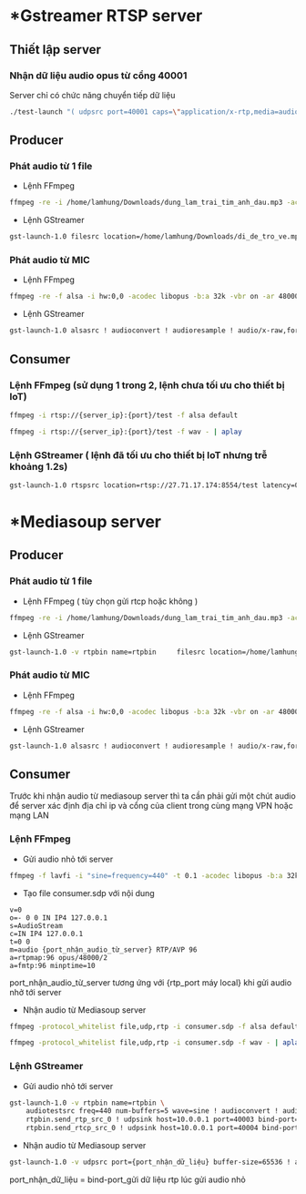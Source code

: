 # *Gstreamer RTSP server
## Thiết lập server

### Nhận dữ liệu audio opus từ cổng 40001 
Server chỉ có chức năng chuyển tiếp dữ liệu
```bash
./test-launch "( udpsrc port=40001 caps=\"application/x-rtp,media=audio,encoding-name=OPUS,payload=96\" ! rtpopusdepay ! rtpopuspay name=pay0 pt=96 )"
```
## Producer
### Phát audio từ 1 file 
- Lệnh FFmpeg
```bash
ffmpeg -re -i /home/lamhung/Downloads/dung_lam_trai_tim_anh_dau.mp3 -acodec libopus -b:a 32k -vbr on -ar 48000 -ac 2 -payload_type 96 -f rtp "rtp://{server_ip}:{port}"
```  

- Lệnh GStreamer
```bash
gst-launch-1.0 filesrc location=/home/lamhung/Downloads/di_de_tro_ve.mp3  ! decodebin ! audioconvert ! audioresample ! audio/x-raw,format=S16LE,rate=16000,channels=2 ! opusenc bitrate=16000 bitrate-type=2 complexity=5 frame-size=20 bandwidth=wideband dtx=true ! rtpopuspay ! udpsink host=27.71.17.174 port=40001 sync=true
```

### Phát audio từ MIC
- Lệnh FFmpeg
```bash
ffmpeg -re -f alsa -i hw:0,0 -acodec libopus -b:a 32k -vbr on -ar 48000 -ac 2 -payload_type 96 -f rtp "rtp://{server_ip}:{port}"
```
- Lệnh GStreamer
```bash
gst-launch-1.0 alsasrc ! audioconvert ! audioresample ! audio/x-raw,format=S16LE,rate=48000,channels=2 ! opusenc bitrate=16000 bitrate-type=2 complexity=5 frame-size=20 bandwidth=wideband dtx=true ! rtpopuspay ! udpsink host={server_ip} port={port} sync=true
```

## Consumer
### Lệnh FFmpeg (sử dụng 1 trong 2, lệnh chưa tối ưu cho thiết bị IoT) 
```bash
ffmpeg -i rtsp://{server_ip}:{port}/test -f alsa default
```

```bash
ffmpeg -i rtsp://{server_ip}:{port}/test -f wav - | aplay
```

### Lệnh GStreamer ( lệnh đã tối ưu cho thiết bị IoT nhưng trễ khoảng 1.2s)
```bash
gst-launch-1.0 rtspsrc location=rtsp://27.71.17.174:8554/test latency=0 ! rtpjitterbuffer latency=400 ! queue max-size-buffers=200 max-size-time=0 ! application/x-rtp,media=audio,encoding-name=OPUS ! queue max-size-buffers=100 max-size-time=0 ! rtpopusdepay ! opusdec ! autoaudiosink sync=true

```  
# *Mediasoup server
## Producer
### Phát audio từ 1 file 
- Lệnh FFmpeg ( tùy chọn gửi rtcp hoặc không )
```bash
ffmpeg -re -i /home/lamhung/Downloads/dung_lam_trai_tim_anh_dau.mp3 -acodec libopus -b:a 32k -vbr on -ar 48000 -ac 2 -payload_type 96 -ssrc 12345678 -f rtp rtp "rtp://{server_ip}:{rtp_port}?rtcpport={rtcp_port}&localrtpport={rtp_port máy local}&localrtcpport={rtcp_port_máy_local}"
```  

- Lệnh GStreamer
```bash
gst-launch-1.0 -v rtpbin name=rtpbin     filesrc location=/home/lamhung/Downloads/me_yeu_con.mp3 ! decodebin ! audioconvert ! audioresample ! audio/x-raw,format=S16LE,rate=48000,channels=2 ! opusenc bitrate=32000 bitrate-type=vbr complexity=6 frame-size=20 bandwidth=wideband dtx=true ! rtpopuspay ssrc=12345678 ! rtpbin.send_rtp_sink_0     rtpbin.send_rtp_src_0 ! udpsink host=10.0.0.1 port=40001 bind-port=10001     rtpbin.send_rtcp_src_0 ! udpsink host=10.0.0.1 port=40002 bind-port=10002 sync=false async=false
```

### Phát audio từ MIC
- Lệnh FFmpeg
```bash
ffmpeg -re -f alsa -i hw:0,0 -acodec libopus -b:a 32k -vbr on -ar 48000 -ac 2 -payload_type 96 -ssrc {ssrc của producer} -f rtp "rtp://{server_ip}:{rtp_port}?rtcpport={rtcp_port}&localrtpport={rtp_port máy local}&localrtcpport={rtcp_port_máy_local}"
```
- Lệnh GStreamer
```bash
gst-launch-1.0 alsasrc ! audioconvert ! audioresample ! audio/x-raw,format=S16LE,rate=48000,channels=2 ! opusenc bitrate=32000 bitrate-type=vbr complexity=6 frame-size=20 bandwidth=wideband dtx=true ! rtpopuspay ssrc={ssrc của producer} ! udpsink host={server_ip} port={server_port}```
```

## Consumer
Trước khi nhận audio từ mediasoup server thì ta cần phải gửi một chút audio để server xác định địa chỉ ip và cổng của client trong cùng mạng VPN hoặc mạng LAN
### Lệnh FFmpeg 
- Gửi audio nhỏ tới server
```bash
ffmpeg -f lavfi -i "sine=frequency=440" -t 0.1 -acodec libopus -b:a 32k -vbr on -ar 48000 -ac 2 -payload_type 96 -f rtp "rtp://{server_ip}:{rtp_port}?rtcpport={rtcp_port}&localrtpport={rtp_port_máy_local}&localrtcpport={rtcp_port_máy_local}"
```
- Tạo file consumer.sdp với nội dung
```text
v=0
o=- 0 0 IN IP4 127.0.0.1
s=AudioStream
c=IN IP4 127.0.0.1
t=0 0
m=audio {port_nhận_audio_từ_server} RTP/AVP 96
a=rtpmap:96 opus/48000/2
a=fmtp:96 minptime=10
```
port_nhận_audio_từ_server tương ứng với {rtp_port máy local} khi gửi audio nhở tới server
- Nhận audio từ Mediasoup server
```bash
ffmpeg -protocol_whitelist file,udp,rtp -i consumer.sdp -f alsa default
```
```bash
ffmpeg -protocol_whitelist file,udp,rtp -i consumer.sdp -f wav - | aplay
```

### Lệnh GStreamer
- Gửi audio nhỏ tới server
```bash
gst-launch-1.0 -v rtpbin name=rtpbin \
    audiotestsrc freq=440 num-buffers=5 wave=sine ! audioconvert ! audioresample ! opusenc ! rtpopuspay ! rtpbin.send_rtp_sink_0 \
    rtpbin.send_rtp_src_0 ! udpsink host=10.0.0.1 port=40003 bind-port=10003 \
    rtpbin.send_rtcp_src_0 ! udpsink host=10.0.0.1 port=40004 bind-port=10004 sync=false async=false
```
- Nhận audio từ Mediasoup server
```bash
gst-launch-1.0 -v udpsrc port={port_nhận_dữ_liệu} buffer-size=65536 ! application/x-rtp,media=audio,encoding-name=OPUS,payload=96 ! queue max-size-time=700000000 ! rtpopusdepay ! queue max-size-buffers=200 max-size-time=0 ! opusdec ! queue max-size-buffers=200 max-size-time=0 ! autoaudiosink sync=true
```  
port_nhận_dữ_liệu = bind-port_gửi dữ liệu rtp lúc gửi audio nhỏ
